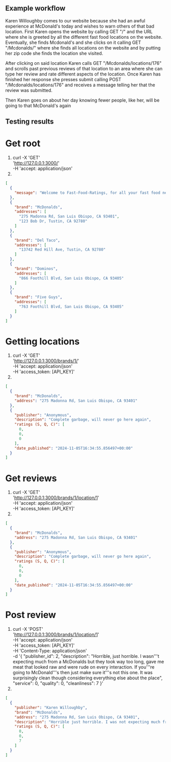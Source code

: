 ## Example workflow
Karen Willoughby comes to our website because she had an awful experience at McDonald's today and wishes to warn others of that bad location. First Karen opens the website by calling GET "/" and 
the URL where she is greeted by all the different fast food locations on the website. Eventually, she finds Mcdonald's and she clicks on it calling GET "/Mcdonalds/" where she finds all locations on the website
and by putting her zip code she finds the location she visited.

After clicking on said location Karen calls GET "/Mcdonalds/locations/176" and scrolls past previous reviews of that location to an area where she can type her review and rate different aspects of the location. 
Once Karen has finished her response she presses submit calling POST "/Mcdonalds/locations/176" and receives a message telling her that the review was submitted.

Then Karen goes on about her day knowing fewer people, like her, will be going to that McDonald's again

## Testing results

# Get root

1. curl -X 'GET' \
  'http://127.0.0.1:3000/' \
  -H 'accept: application/json'
2. 
```json
[
  {
    "message": "Welcome to Fast-Food-Ratings, for all your fast food needs."
  },
  {
    "brand": "McDonalds",
    "addresses": [
      "275 Madonna Rd, San Luis Obispo, CA 93401",
      "123 Bob Dr, Tustin, CA 92780"
    ]
  },
  {
    "brand": "Del Taco",
    "addresses": [
      "13742 Red Hill Ave, Tustin, CA 92780"
    ]
  },
  {
    "brand": "Dominos",
    "addresses": [
      "866 Foothill Blvd, San Luis Obispo, CA 93405"
    ]
  },
  {
    "brand": "Five Guys",
    "addresses": [
      "763 Foothill Blvd, San Luis Obispo, CA 93405"
    ]
  }
]
```


# Getting locations
1. curl -X 'GET' \
  'http://127.0.0.1:3000/brands/1/' \
  -H 'accept: application/json' \
  -H 'access_token: [API_KEY]'
2.
```json
[
  {
    "brand": "McDonalds",
    "address": "275 Madonna Rd, San Luis Obispo, CA 93401"
  },
  {
    "publisher": "Anonymous",
    "description": "Complete garbage, will never go here again",
    "ratings (S, Q, C)": [
      0,
      0,
      0
    ],
    "date_published": "2024-11-05T16:34:55.856497+00:00"
  }
]
```

# Get reviews

1. curl -X 'GET' \
  'http://127.0.0.1:3000/brands/1/location/1' \
  -H 'accept: application/json' \
  -H 'access_token: [API_KEY]'
2. 
```json
[
  {
    "brand": "McDonalds",
    "address": "275 Madonna Rd, San Luis Obispo, CA 93401"
  },
  {
    "publisher": "Anonymous",
    "description": "Complete garbage, will never go here again",
    "ratings (S, Q, C)": [
      0,
      0,
      0
    ],
    "date_published": "2024-11-05T16:34:55.856497+00:00"
  }
]    
```

# Post review

1. curl -X 'POST' \
  'http://127.0.0.1:3000/brands/1/location/1' \
  -H 'accept: application/json' \
  -H 'access_token: [API_KEY]' \
  -H 'Content-Type: application/json' \
  -d '{
  "publisher_id": 2,
  "description": "Horrible, just horrible. I wasn'\''t expecting much from a McDonalds but they took way too long, gave me meat that looked raw and were rude on every interaction. 
If you'\''re going to McDonald'\''s then just make sure it'\''s not this one. It was surprisingly clean though considering everything else about the place",
  "service": 0,
  "quality": 0,
  "cleanliness": 7
}'
2. 
```json
[
  {
    "publisher": "Karen Willoughby",
    "brand": "McDonalds",
    "address": "275 Madonna Rd, San Luis Obispo, CA 93401",
    "description": "Horrible just horrible. I was not expecting much from a McDonalds but they took way too long and gave me meat that looked raw and were rude on every interaction. If you are going to McDonalds then just make sure it is not this one. It was surprisingly clean though considering everything else about the place.",
    "ratings (S, Q, C)": [
      0,
      0,
      7
    ]
  }
]
```





